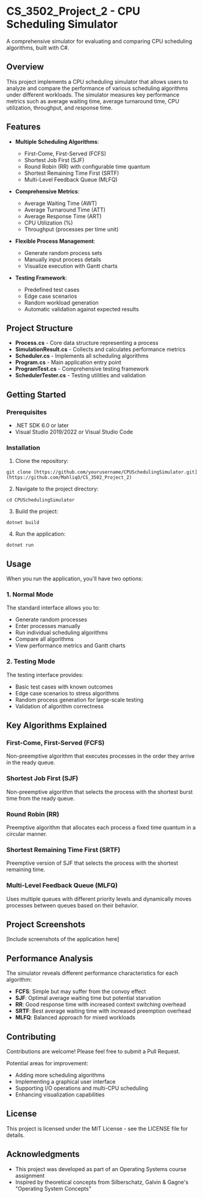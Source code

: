 # CS_3502_Project_2 - CPU Scheduling Simulator

A comprehensive simulator for evaluating and comparing CPU scheduling algorithms, built with C#.

## Overview

This project implements a CPU scheduling simulator that allows users to analyze and compare the performance of various scheduling algorithms under different workloads. The simulator measures key performance metrics such as average waiting time, average turnaround time, CPU utilization, throughput, and response time.

## Features

- **Multiple Scheduling Algorithms**:
  - First-Come, First-Served (FCFS)
  - Shortest Job First (SJF)
  - Round Robin (RR) with configurable time quantum
  - Shortest Remaining Time First (SRTF)
  - Multi-Level Feedback Queue (MLFQ)

- **Comprehensive Metrics**:
  - Average Waiting Time (AWT)
  - Average Turnaround Time (ATT)
  - Average Response Time (ART)
  - CPU Utilization (%)
  - Throughput (processes per time unit)

- **Flexible Process Management**:
  - Generate random process sets
  - Manually input process details
  - Visualize execution with Gantt charts

- **Testing Framework**:
  - Predefined test cases
  - Edge case scenarios
  - Random workload generation
  - Automatic validation against expected results

## Project Structure

- **Process.cs** - Core data structure representing a process
- **SimulationResult.cs** - Collects and calculates performance metrics
- **Scheduler.cs** - Implements all scheduling algorithms
- **Program.cs** - Main application entry point
- **ProgramTest.cs** - Comprehensive testing framework
- **SchedulerTester.cs** - Testing utilities and validation

## Getting Started

### Prerequisites

- .NET SDK 6.0 or later
- Visual Studio 2019/2022 or Visual Studio Code

### Installation

1. Clone the repository:
```
git clone [https://github.com/yourusername/CPUSchedulingSimulator.git](https://github.com/MahliqO/CS_3502_Project_2)
```

2. Navigate to the project directory:
```
cd CPUSchedulingSimulator
```

3. Build the project:
```
dotnet build
```

4. Run the application:
```
dotnet run
```

## Usage

When you run the application, you'll have two options:

### 1. Normal Mode

The standard interface allows you to:
- Generate random processes
- Enter processes manually
- Run individual scheduling algorithms
- Compare all algorithms
- View performance metrics and Gantt charts

### 2. Testing Mode

The testing interface provides:
- Basic test cases with known outcomes
- Edge case scenarios to stress algorithms
- Random process generation for large-scale testing
- Validation of algorithm correctness

## Key Algorithms Explained

### First-Come, First-Served (FCFS)
Non-preemptive algorithm that executes processes in the order they arrive in the ready queue.

### Shortest Job First (SJF)
Non-preemptive algorithm that selects the process with the shortest burst time from the ready queue.

### Round Robin (RR)
Preemptive algorithm that allocates each process a fixed time quantum in a circular manner.

### Shortest Remaining Time First (SRTF)
Preemptive version of SJF that selects the process with the shortest remaining time.

### Multi-Level Feedback Queue (MLFQ)
Uses multiple queues with different priority levels and dynamically moves processes between queues based on their behavior.

## Project Screenshots

[Include screenshots of the application here]

## Performance Analysis

The simulator reveals different performance characteristics for each algorithm:

- **FCFS**: Simple but may suffer from the convoy effect
- **SJF**: Optimal average waiting time but potential starvation
- **RR**: Good response time with increased context switching overhead
- **SRTF**: Best average waiting time with increased preemption overhead
- **MLFQ**: Balanced approach for mixed workloads

## Contributing

Contributions are welcome! Please feel free to submit a Pull Request.

Potential areas for improvement:
- Adding more scheduling algorithms
- Implementing a graphical user interface
- Supporting I/O operations and multi-CPU scheduling
- Enhancing visualization capabilities

## License

This project is licensed under the MIT License - see the LICENSE file for details.

## Acknowledgments

- This project was developed as part of an Operating Systems course assignment
- Inspired by theoretical concepts from Silberschatz, Galvin & Gagne's "Operating System Concepts"
